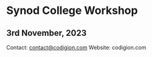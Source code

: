 # Synod College Workshop
## 3rd November, 2023


Contact: contact@codigion.com
Website: codigion.com
